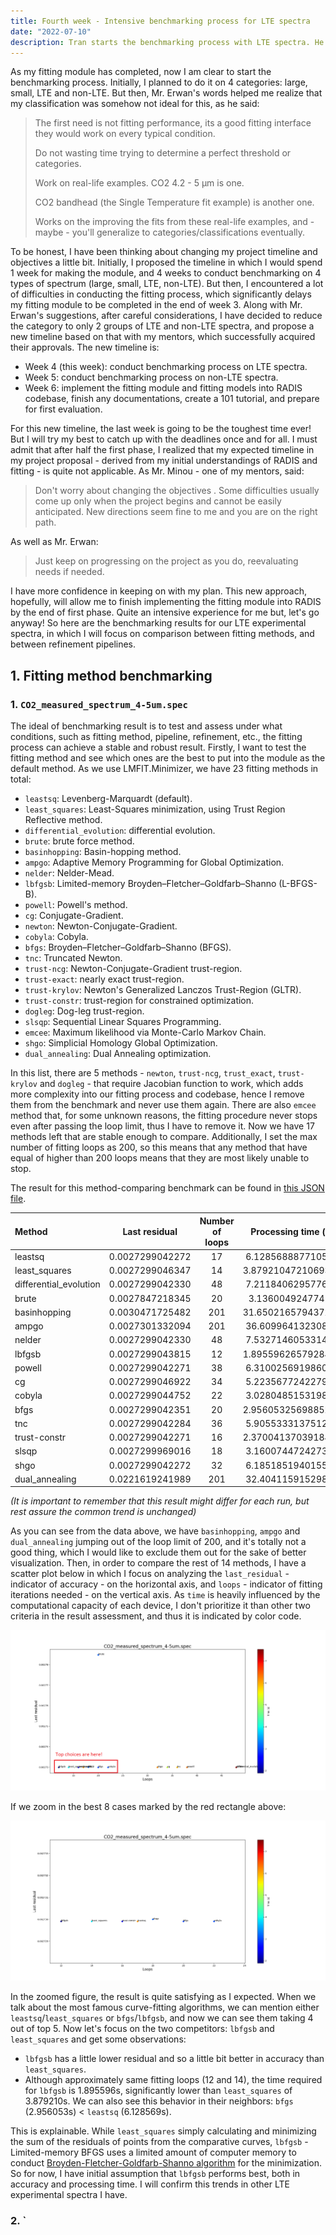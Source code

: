 ```yaml
---
title: Fourth week - Intensive benchmarking process for LTE spectra
date: "2022-07-10"
description: Tran starts the benchmarking process with LTE spectra. He takes a spectrum and intensively fits, fits, and fits again with different conditions, log them all, then move to the next spectrum. Every night spectrum fitting appears in his dream, along with constant trauma.
---
```


As my fitting module has completed, now I am clear to start the benchmarking process. Initially, I planned to do it on 4 categories: large, small, LTE and non-LTE. But then, Mr. Erwan's words helped me realize that my classification was somehow not ideal for this, as he said:

> The first need is not fitting performance, its a good fitting interface they would work on every typical condition.
>
> Do not wasting time trying to determine a perfect threshold or categories.
>
> Work on real-life examples. CO2 4.2 - 5 µm is one.
>
> CO2 bandhead (the Single Temperature fit example) is another one.
>
> Works on the improving the fits from these real-life examples,
> and - maybe - you'll generalize to categories/classifications eventually.

To be honest, I have been thinking about changing my project timeline and objectives a little bit. Initially, I proposed the timeline in which I would spend 1 week for making the module, and 4 weeks to conduct benchmarking on 4 types of spectrum (large, small, LTE, non-LTE). But then, I encountered a lot of difficulties in conducting the fitting process, which significantly delays my fitting module to be completed in the end of week 3. Along with Mr. Erwan's suggestions, after careful considerations, I have decided to reduce the category to only 2 groups of LTE and non-LTE spectra, and propose a new timeline based on that with my mentors, which successfully acquired their approvals. The new timeline is:

- Week 4 (this week): conduct benchmarking process on LTE spectra.
- Week 5: conduct benchmarking process on non-LTE spectra.
- Week 6: implement the fitting module and fitting models into RADIS codebase, finish any documentations, create a 101 tutorial, and prepare for first evaluation.

For this new timeline, the last week is going to be the toughest time ever! But I will try my best to catch up with the deadlines once and for all. I must admit that after half the first phase, I realized that my expected timeline in my project proposal - derived from my initial understandings of RADIS and fitting - is quite not applicable. As Mr. Minou - one of my mentors, said:

> Don't worry about changing the objectives . Some difficulties usually come up only when the project begins and cannot
> be easily anticipated. New directions seem fine to me and you are on the right path.

As well as Mr. Erwan:

> Just keep on progressing on the project as you do, reevaluating needs if needed.

 I have more confidence in keeping on with my plan. This new approach, hopefully, will allow me to finish implementing the fitting module into RADIS by the end of first phase. Quite an intensive experience for me but, let's go anyway! So here are the benchmarking results for our LTE experimental spectra, in which I will focus on comparison between fitting methods, and between refinement pipelines.

 ## 1. Fitting method benchmarking

 ### 1. `CO2_measured_spectrum_4-5um.spec`

 The ideal of benchmarking result is to test and assess under what conditions, such as fitting method, pipeline, refinement, etc., the fitting process can achieve a stable and robust result. Firstly, I want to test the fitting method and see which ones are the best to put into the module as the default method. As we use LMFIT.Minimizer, we have 23 fitting methods in total:

- `leastsq`: Levenberg-Marquardt (default).
- `least_squares`: Least-Squares minimization, using Trust Region Reflective method.
- `differential_evolution`: differential evolution.
- `brute`: brute force method.
- `basinhopping`: Basin-hopping method.
- `ampgo`: Adaptive Memory Programming for Global Optimization.
- `nelder`: Nelder-Mead.
- `lbfgsb`: Limited-memory Broyden–Fletcher–Goldfarb–Shanno (L-BFGS-B).
- `powell`: Powell's method.
- `cg`: Conjugate-Gradient.
- `newton`: Newton-Conjugate-Gradient.
- `cobyla`: Cobyla.
- `bfgs`: Broyden–Fletcher–Goldfarb–Shanno (BFGS).
- `tnc`: Truncated Newton.
- `trust-ncg`: Newton-Conjugate-Gradient trust-region.
- `trust-exact`: nearly exact trust-region.
- `trust-krylov`: Newton's Generalized Lanczos Trust-Region (GLTR).
- `trust-constr`: trust-region for constrained optimization.
- `dogleg`: Dog-leg trust-region.
- `slsqp`: Sequential Linear Squares Programming.
- `emcee`: Maximum likelihood via Monte-Carlo Markov Chain.
- `shgo`: Simplicial Homology Global Optimization.
- `dual_annealing`: Dual Annealing optimization.

In this list, there are 5 methods - `newton`, `trust-ncg`, `trust_exact`, `trust-krylov` and `dogleg` - that require Jacobian function to work, which adds more complexity into our fitting process and codebase, hence I remove them from the benchmark and never use them again. There are also `emcee` method that, for some unknown reasons, the fitting procedure never stops even after passing the loop limit, thus I have to remove it. Now we have 17 methods left that are stable enough to compare. Additionally, I set the max number of fitting loops as 200, so this means that any method that have equal of higher than 200 loops means that they are most likely unable to stop.

The result for this method-comparing benchmark can be found in [this JSON file](./method_comparison.txt).

| Method                 | Last residual   | Number of loops | Processing time (s) |
| :--------------        | :-------------: | :-------:       | :-----------:       |
| leastsq                | 0.0027299042272 | 17              | 6.128568887710571   |
| least_squares          | 0.0027299046347 | 14              | 3.8792104721069336  |
| differential_evolution | 0.0027299042330 | 48              | 7.211840629577637   |
| brute                  | 0.0027847218345 | 20              | 3.13600492477417    |
| basinhopping           | 0.0030471725482 | 201             | 31.650216579437256  |
| ampgo                  | 0.0027301332094 | 201             | 36.60996413230896   |
| nelder                 | 0.0027299042330 | 48              | 7.532714605331421   |
| lbfgsb                 | 0.0027299043815 | 12              | 1.8955962657928467  |
| powell                 | 0.0027299042271 | 38              | 6.310025691986084   |
| cg                     | 0.0027299046922 | 34              | 5.223567724227905   |
| cobyla                 | 0.0027299044752 | 22              | 3.028048515319824   |
| bfgs                   | 0.0027299042351 | 20              | 2.9560532569885254  |
| tnc                    | 0.0027299042284 | 36              | 5.905533313751221   |
| trust-constr           | 0.0027299042271 | 16              | 2.3700413703918457  |
| slsqp                  | 0.0027299969016 | 18              | 3.160074472427368   |
| shgo                   | 0.0027299042272 | 32              | 6.185185194015503   |
| dual_annealing         | 0.0221619241989 | 201             | 32.40411591529846   |

_(It is important to remember that this result might differ for each run, but rest assure the common trend is unchanged)_

As you can see from the data above, we have `basinhopping`, `ampgo` and `dual_annealing` jumping out of the loop limit of 200, and it's totally not a good thing, which I would like to exclude them out for the sake of better visualization. Then, in order to compare the rest of 14 methods, I have a scatter plot below in which I focus on analyzing the `last_residual` - indicator of accuracy - on the horizontal axis, and `loops` - indicator of fitting iterations needed - on the vertical axis. As `time` is heavily influenced by the computational capacity of each device, I don't prioritize it than other two criteria in the result assessment, and thus it is indicated by color code.

![Scatter plot of the result.](./result_plot.png)

If we zoom in the best 8 cases marked by the red rectangle above:

![Best 8](./result_zoomed.png)

In the zoomed figure, the result is quite satisfying as I expected. When we talk about the most famous curve-fitting algorithms, we can mention either `leastsq`/`least_squares` or `bfgs`/`lbfgsb`, and now we can see them taking 4 out of top 5. Now let's focus on the two competitors: `lbfgsb` and `least_squares` and get some observations:

- `lbfgsb` has a little lower residual and so a little bit better in accuracy than `least_squares`.
- Although approximately same fitting loops (12 and 14), the time required for `lbfgsb` is 1.895596s, significantly lower than `least_squares` of 3.879210s. We can also see this behavior in their neighbors: `bfgs` (2.956053s) < `leastsq` (6.128569s).

This is explainable. While `least_squares` simply calculating and minimizing the sum of the residuals of points from the comparative curves, `lbfgsb` - Limited-memory BFGS uses a limited amount of computer memory to conduct [Broyden-Fletcher-Goldfarb-Shanno algorithm](https://en.wikipedia.org/wiki/Broyden%E2%80%93Fletcher%E2%80%93Goldfarb%E2%80%93Shanno_algorithm) for the minimization. So for now, I have initial assumption that `lbfgsb` performs best, both in accuracy and processing time. I will confirm this trends in other LTE experimental spectra I have.

### 2. `
